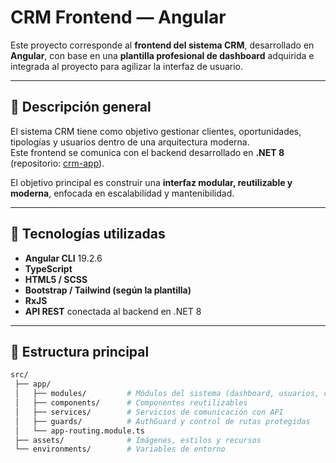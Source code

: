 # CRM Frontend — Angular

Este proyecto corresponde al **frontend del sistema CRM**, desarrollado en **Angular**, con base en una **plantilla profesional de dashboard** adquirida e integrada al proyecto para agilizar la interfaz de usuario.

---

## 🧩 Descripción general

El sistema CRM tiene como objetivo gestionar clientes, oportunidades, tipologías y usuarios dentro de una arquitectura moderna.  
Este frontend se comunica con el backend desarrollado en **.NET 8** (repositorio: [crm-app](https://github.com/Guntrs/crm-app/tree/develop)).

El objetivo principal es construir una **interfaz modular, reutilizable y moderna**, enfocada en escalabilidad y mantenibilidad.

---

## 🚀 Tecnologías utilizadas

- **Angular CLI** 19.2.6  
- **TypeScript**  
- **HTML5 / SCSS**  
- **Bootstrap / Tailwind (según la plantilla)**  
- **RxJS**  
- **API REST** conectada al backend en .NET 8  

---

## 🧱 Estructura principal

```bash
src/
 ├── app/
 │   ├── modules/         # Módulos del sistema (dashboard, usuarios, clientes, etc.)
 │   ├── components/      # Componentes reutilizables
 │   ├── services/        # Servicios de comunicación con API
 │   ├── guards/          # AuthGuard y control de rutas protegidas
 │   └── app-routing.module.ts
 ├── assets/              # Imágenes, estilos y recursos
 └── environments/        # Variables de entorno
